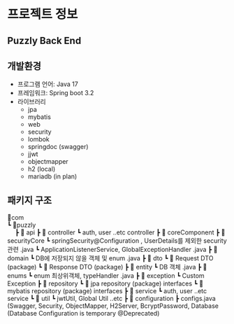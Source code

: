 # 프로젝트 정보
Puzzly Back End 
---
## 개발환경
- 프로그램 언어: Java 17
- 프레임워크: Spring boot 3.2
- 라이브러리
  - jpa
  - mybatis
  - web
  - security
  - lombok
  - springdoc (swagger)
  - jjwt
  - objectmapper
  - h2 (local)
  - mariadb (in plan)

## 패키지 구조


📂com  
┗ 📂puzzly  
  ┣ 📂 api
    ┣ 📂 controller
      ┗ auth, user ..etc controller
    ┣ 📂 coreComponent
      ┣ 📂 securityCore
        ┗ springSecurity@Configuration , UserDetails를 제외한 security 관련 .java
      ┗ ApplicationListenerService, GlobalExceptionHandler .java
    ┣ 📂 domain
      ┗ DB에 저장되지 않을 객체 및 enum .java
    ┣ 📂 dto
      ┗ 📂 Request DTO (package) 
      ┗ 📂 Response DTO (package)
    ┣ 📂 entity
      ┗ DB 객체 .java
    ┣ 📂 enums
      ┗ enum 최상위객체, typeHandler .java
    ┣ 📂 exception
      ┗ Custom Exception
    ┣ 📂 repository
      ┗ 📂 jpa repository (package) interfaces
      ┗ 📂 mybatis repository (package) interfaces
    ┣ 📂 service
      ┗ auth, user ..etc service
    ┗ 📂 util
      ┗ jwtUtil, Global Util ..etc
  ┣ 📂 configuration 
    ┣ configs.java (Swagger, Security, ObjectMapper, H2Server, BcryptPassword, Database (Database Configuration is temporary @Deprecated) 
